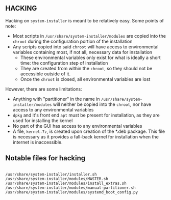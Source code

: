 HACKING
---

Hacking on `system-installer` is meant to be relatively easy. Some points of note:

 * Most scripts in `/usr/share/system-installer/modules` are copied into the `chroot` during the configuration portion of the installation
 * Any scripts copied into said `chroot` will have access to environmental variables containing most, if not all, necessary data for installation
   * These environmental variables only exist for what is ideally a short time: the configuration step of installation
   * They are created from within the `chroot`, so they should not be accessible outside of it.
   * Once the `chroot` is closed, all environmental variables are lost


However, there are some limitations:

 * Anything with "partitioner" in the name in `/usr/share/system-installer/modules` will neither be copied into the `chroot`, nor have access to any environmental variables
 * `dpkg` and it's front end `apt` must be present for installation, as they are used for installing the kernel
 * No part of the GUI has access to any environmental variables
 * A file, `kernel.7z`, is created upon creation of the *.deb package. This file is necessary as it provides a fall-back kernel for installation when the internet is inaccessible.
 
 
 Notable files for hacking
 ---
 
```

/usr/share/system-installer/installer.sh
/usr/share/system-installer/modules/MASTER.sh
/usr/share/system-installer/modules/install_extras.sh
/usr/share/system-installer/modules/manual-partitioner.sh
/usr/share/system-installer/modules/systemd_boot_config.py

```